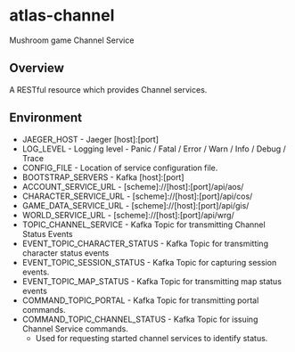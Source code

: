 # atlas-channel
Mushroom game Channel Service

## Overview

A RESTful resource which provides Channel services.

## Environment

- JAEGER_HOST - Jaeger [host]:[port]
- LOG_LEVEL - Logging level - Panic / Fatal / Error / Warn / Info / Debug / Trace
- CONFIG_FILE - Location of service configuration file.
- BOOTSTRAP_SERVERS - Kafka [host]:[port]
- ACCOUNT_SERVICE_URL - [scheme]://[host]:[port]/api/aos/
- CHARACTER_SERVICE_URL - [scheme]://[host]:[port]/api/cos/
- GAME_DATA_SERVICE_URL - [scheme]://[host]:[port]/api/gis/
- WORLD_SERVICE_URL - [scheme]://[host]:[port]/api/wrg/
- TOPIC_CHANNEL_SERVICE - Kafka Topic for transmitting Channel Status Events
- EVENT_TOPIC_CHARACTER_STATUS - Kafka Topic for transmitting character status events
- EVENT_TOPIC_SESSION_STATUS - Kafka Topic for capturing session events.
- EVENT_TOPIC_MAP_STATUS - Kafka Topic for transmitting map status events
- COMMAND_TOPIC_PORTAL - Kafka Topic for transmitting portal commands.
- COMMAND_TOPIC_CHANNEL_STATUS - Kafka Topic for issuing Channel Service commands.
  - Used for requesting started channel services to identify status.